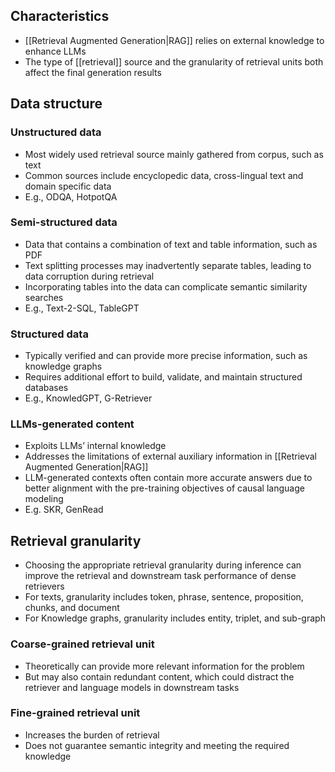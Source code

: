 ## Characteristics

- [[Retrieval Augmented Generation|RAG]] relies on external knowledge to enhance LLMs
- The type of [[retrieval]] source and the granularity of retrieval units both affect the final generation results

## Data structure

### Unstructured data

- Most widely used retrieval source mainly gathered from corpus, such as text
- Common sources include encyclopedic data, cross-lingual text and domain specific data
- E.g., ODQA, HotpotQA

### Semi-structured data

- Data that contains a combination of text and table information, such as PDF
- Text splitting processes may inadvertently separate tables, leading to data corruption during retrieval
- Incorporating tables into the data can complicate semantic similarity searches
- E.g., Text-2-SQL, TableGPT

### Structured data

- Typically verified and can provide more precise information, such as knowledge graphs
- Requires additional effort to build, validate, and maintain structured databases
- E.g., KnowledGPT, G-Retriever

### LLMs-generated content

- Exploits LLMs’ internal knowledge
- Addresses the limitations of external auxiliary information in [[Retrieval Augmented Generation|RAG]]
- LLM-generated contexts often contain more accurate answers due to better alignment with the pre-training objectives of causal language modeling
- E.g. SKR, GenRead

## Retrieval granularity

- Choosing the appropriate retrieval granularity during inference can improve the retrieval and downstream task performance of dense retrievers
- For texts, granularity includes token, phrase, sentence, proposition, chunks, and document
- For Knowledge graphs, granularity includes entity, triplet, and sub-graph

### Coarse-grained retrieval unit

- Theoretically can provide more relevant information for the problem
- But may also contain redundant content, which could distract the retriever and language models in downstream tasks

### Fine-grained retrieval unit

- Increases the burden of retrieval
- Does not guarantee semantic integrity and meeting the required knowledge
